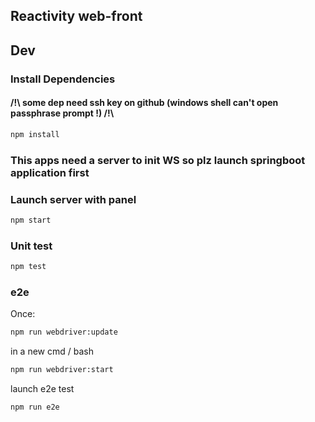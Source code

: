 ## Reactivity web-front

## Dev
### Install Dependencies


#### /!\ some dep need ssh key on github (windows shell can't open passphrase prompt !) /!\
```sh
npm install
```

### This apps need a server to init WS so plz launch springboot application first

### Launch server with panel
```sh
npm start
```

### Unit test
```sh
npm test
```

### e2e

Once:
```sh
npm run webdriver:update
```

in a new cmd / bash
```sh
npm run webdriver:start
```

launch e2e test
```sh
npm run e2e
```
